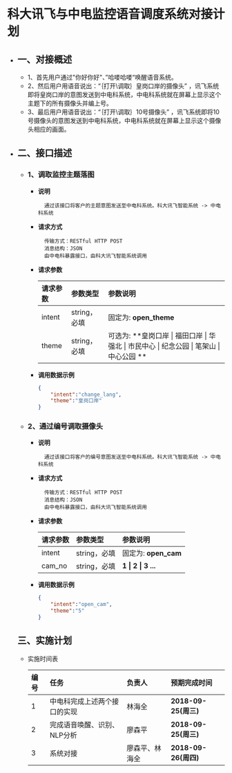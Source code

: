 # 科大讯飞与中电监控语音调度系统对接计划
- ## 一、对接概述
    - 1、首先用户通过"你好你好"、”哈喽哈喽“唤醒语音系统。
    - 2、然后用户用语音说出：“｛打开\调取｝皇岗口岸的摄像头” ，讯飞系统即将皇岗口岸的意图发送到中电科系统，中电科系统就在屏幕上显示这个主题下的所有摄像头并编上号。
    - 3、最后用户用语音说出：“｛打开\调取｝10号摄像头” ，讯飞系统即将10号摄像头的意图发送到中电科系统，中电科系统就在屏幕上显示这个摄像头相应的画面。

- ## 二、接口描述
    - ### 1、调取监控主题落图
        - **说明**
            > 
                通过该接口将客户的主题意图发送至中电科系统。科大讯飞智能系统 -> 中电科系统
        - **请求方式**
            >
                传输方式：RESTful HTTP POST
                消息结构：JSON
                由中电科暴露接口，由科大讯飞智能系统调用

        - **请求参数**
            >
            | 请求参数      |     参数类型 |   参数说明   |
            | :-------- | :--------| :------ |
            | intent|  string，必填|  固定为: **open_theme**|
            | theme|   string，必填|  可选为: **皇岗口岸 \| 福田口岸 \| 华强北 \| 市民中心 \| 纪念公园 \| 笔架山 \| 中心公园 **|

        - **调用数据示例**
            >
            ```json
            {
                "intent":"change_lang",
                "theme":"皇岗口岸"
            }
            ```
    - ### 2、通过编号调取摄像头
        - **说明**
            > 
                通过该接口将客户的编号意图发送至中电科系统。科大讯飞智能系统 -> 中电科系统
        - **请求方式**
            >
                传输方式：RESTful HTTP POST
                消息结构：JSON
                由中电科暴露接口，由科大讯飞智能系统调用

        - **请求参数**
            >
            | 请求参数      |     参数类型 |   参数说明   |
            | :-------- | :--------| :------ |
            | intent|  string，必填|  固定为: **open_cam**|
            | cam_no|   string，必填|  **1 \| 2 \| 3 ...**|

        - **调用数据示例**
            >
            ```json
            {
                "intent":"open_cam",
                "theme":"5"
            }
            ```
    ## 三、实施计划
    - 实施时间表

        |编号|任务|负责人|**预期完成时间**|
        | :-------- | :--------| :------ | :------ |
        |1|中电科完成上述两个接口的实现|林海全| **2018-09-25(周三)**|
        |2|完成语音唤醒、识别、NLP分析|廖森平| **2018-09-25(周三)**|
        |3|系统对接|廖森平、林海全| **2018-09-26(周四)**|
